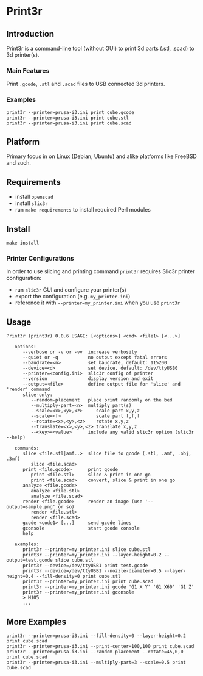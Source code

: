 # Print3r

## Introduction

Print3r is a command-line tool (without GUI) to print 3d parts (.stl, .scad) to 3d printer(s).

### Main Features

Print `.gcode`, `.stl` and `.scad` files to USB connected 3d printers.

### Examples
```
print3r --printer=prusa-i3.ini print cube.gcode
print3r --printer=prusa-i3.ini print cube.stl
print3r --printer=prusa-i3.ini print cube.scad
```

## Platform
Primary focus in on Linux (Debian, Ubuntu) and alike platforms like FreeBSD and such.

## Requirements
- install `openscad` 
- install `slic3r`
- run `make requirements` to install required Perl modules

## Install

```
make install
```

### Printer Configurations
In order to use slicing and printing command `print3r` requires Slic3r printer configuration:
- run `slic3r` GUI and configure your printer(s)
- export the configuration (e.g. `my_printer.ini`)
- reference it with `--printer=my_printer.ini` when you use `print3r`

## Usage
```
Print3r (print3r) 0.0.6 USAGE: [<options>] <cmd> <file1> [<...>]

   options:
      --verbose or -v or -vv  increase verbosity
      --quiet or -q           no output except fatal errors
      --baudrate=<n>          set baudrate, default: 115200
      --device=<d>            set device, default: /dev/ttyUSB0
      --printer=<config.ini>  slic3r config of printer
      --version               display version and exit
      --output=<file>         define output file for 'slice' and 'render' command
      slice-only:
         --random-placement   place print randomly on the bed
         --multiply-part=<n>  multiply part(s)
         --scale=<x>,<y>,<z>     scale part x,y,z
         --scale=<f>             scale part f,f,f
         --rotate=<x>,<y>,<z>    rotate x,y,z
         --translate=<x>,<y>,<z> translate x,y,z
         --<key>=<value>      include any valid slic3r option (slic3r --help)

   commands:
      slice <file.stl|amf..>  slice file to gcode (.stl, .amf, .obj, .3mf)
         slice <file.scad>
      print <file.gcode>      print gcode
         print <file.stl>     slice & print in one go
         print <file.scad>    convert, slice & print in one go
      analyze <file.gcode>
         analyze <file.stl>
         analyze <file.scad>
      render <file.gcode>     render an image (use '--output=sample.png' or so)
         render <file.stl>
         render <file.scad>
      gcode <code1> [...]     send gcode lines
      gconsole                start gcode console
      help
   
   examples:
      print3r --printer=my_printer.ini slice cube.stl
      print3r --printer=my_printer.ini --layer-height=0.2 --output=test.gcode slice cube.stl
      print3r --device=/dev/ttyUSB1 print test.gcode
      print3r --device=/dev/ttyUSB1 --nozzle-diameter=0.5 --layer-height=0.4 --fill-density=0 print cube.stl
      print3r --printer=my_printer.ini print cube.scad
      print3r --printer=my_printer.ini gcode 'G1 X Y' 'G1 X60' 'G1 Z'
      print3r --printer=my_printer.ini gconsole
      > M105
      ...

```

## More Examples
```
print3r --printer=prusa-i3.ini --fill-density=0 --layer-height=0.2 print cube.scad
print3r --printer=prusa-i3.ini --print-center=100,100 print cube.scad
print3r --printer=prusa-i3.ini --random-placement --rotate=45,0,0 print cube.scad
print3r --printer=prusa-i3.ini --multiply-part=3 --scale=0.5 print cube.scad
```
